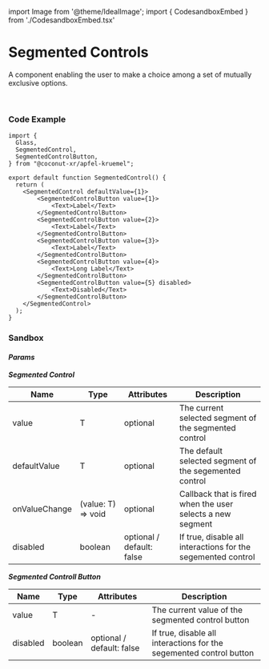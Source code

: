 import Image from '@theme/IdealImage';
import { CodesandboxEmbed } from './CodesandboxEmbed.tsx'

# Segmented Controls

A component enabling the user to make a choice among a set of mutually exclusive options.

<!-- [Interactive Example](https://coconut-xr.github.io/apfel-kruemel/examples/#/segmented-controls) | [CodeSandbox](https://codesandbox.io/s/apfel-kruemel-examples-ld9xk5?file=/src/pages/SegmentedControls.tsx) -->

<div style={{display: "flex"}}>
  <Image img={require('@site/static/images/segmentedControls.png')} style={{width: "73.58%"}}/>
  <Image img={require('@site/static/images/xr2.gif')} style={{width: "26.42%"}}/>
</div>

### Code Example

```tsx
import {
  Glass,
  SegmentedControl,
  SegmentedControlButton,
} from "@coconut-xr/apfel-kruemel";

export default function SegmentedControl() {
  return (
    <SegmentedControl defaultValue={1}>
        <SegmentedControlButton value={1}>
            <Text>Label</Text>
        </SegmentedControlButton>
        <SegmentedControlButton value={2}>
            <Text>Label</Text>
        </SegmentedControlButton>
        <SegmentedControlButton value={3}>
            <Text>Label</Text>
        </SegmentedControlButton>
        <SegmentedControlButton value={4}>
            <Text>Long Label</Text>
        </SegmentedControlButton>
        <SegmentedControlButton value={5} disabled>
            <Text>Disabled</Text>
        </SegmentedControlButton>
    </SegmentedControl>
  );
}
```

### Sandbox

<CodesandboxEmbed defaultPath="segmented-controls"/>

#### _Params_

___Segmented Control___

| Name   | Type    | Attributes               | Description        |
|------- |-------- |------------------------- |------------------- |
| value  | T  | optional  | The current selected segment of the segmented control |
| defaultValue  | T  | optional  | The default selected segment of the segemented control |
| onValueChange  | (value: T) => void  | optional | Callback that is fired when the user selects a new segment |
| disabled  | boolean  | optional / default: false  | If true, disable all interactions for the segemented control |

___Segmented Controll Button___

| Name   | Type    | Attributes               | Description        |
|------- |-------- |------------------------- |------------------- |
| value  | T  | -  | The current value of the segmented control button |
| disabled  | boolean  | optional / default: false  | If true, disable all interactions for the segemented control button |
